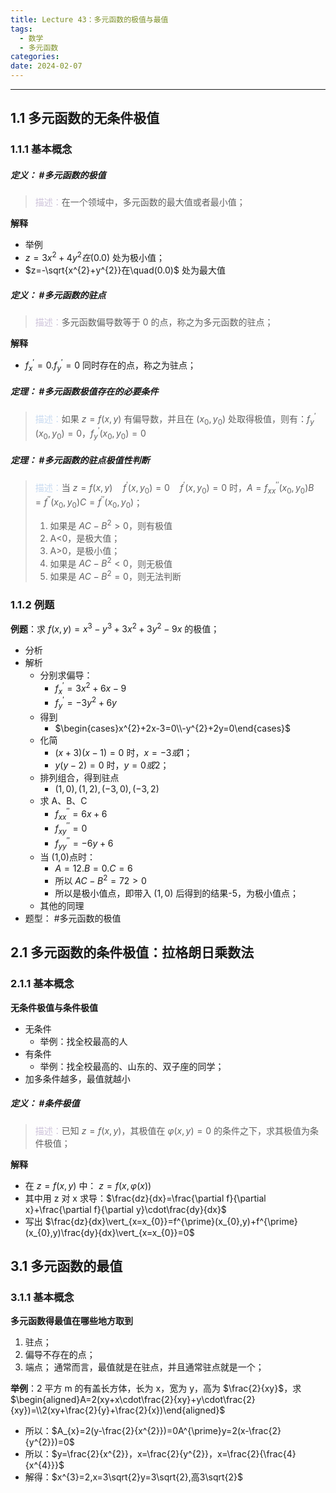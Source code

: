 ```yaml
---
title: Lecture 43：多元函数的极值与最值
tags:
  - 数学
  - 多元函数
categories: 
date: 2024-02-07
---
```

---
## 1.1 多元函数的无条件极值
### 1.1.1 基本概念
##### **定义**： #多元函数的极值
> <font color="#ccc1d9">描述：</font>在一个领域中，多元函数的最大值或者最小值；

**解释**
+ 举例
+ $z=3x^{2}+4y^{2}在(0.0)$ 处为极小值；
+ $z=-\sqrt{x^{2}+y^{2}}在\quad(0.0)$ 处为最大值

##### **定义**： #多元函数的驻点
> <font color="#ccc1d9">描述：</font>多元函数偏导数等于 0 的点，称之为多元函数的驻点；

**解释**
+ $f_{x}^{\prime}=0.f_{y}^{\prime}=0$ 同时存在的点，称之为驻点；
##### **定理**： #多元函数极值存在的必要条件
> <font color="#8db3e2"><font color="#c6d9f0">描述：</font></font>如果 $z=f(x,y)$ 有偏导数，并且在 $(x_0,y_0)$ 处取得极值，则有：$f_{y}^{\prime}(x_{0},y_{0})=0，f_{y}^{\prime}(x_{0},y_{0})=0$

##### **定理**： #多元函数的驻点极值性判断
> <font color="#8db3e2"><font color="#c6d9f0">描述：</font></font>当 $z=f(x,y)\quad f^{\prime}(x,y_{0})=0\quad f^{\prime}(x,y_{0})=0$ 时，$A=f_{xx}^{\prime\prime}(x_{0},y_{0})B=f^{\prime\prime}(x_{0},y_{0})C=f^{\prime\prime}(x_{0},y_{0})$；
> 1. 如果是 $AC-B^{2}>0$，则有极值
> 	1. A<0，是极大值；
> 	2. A>0，是极小值；
> 2. 如果是 $AC-B^{2}<0$，则无极值
> 3. 如果是 $AC-B^{2}=0$，则无法判断

### 1.1.2 例题
**例题**：求 $f(x,y)=x^{3}-y^{3}+3x^{2}+3y^{2}-9x$ 的极值；
+ 分析
+ 解析
	+ 分别求偏导：
		+ $f_{x}^{\prime}=3x^{2}+6x-9$
		+ $f_{y}^{\prime}=-3y^{2}+6y$
	+ 得到
		+ $\begin{cases}x^{2}+2x-3=0\\-y^{2}+2y=0\end{cases}$
	+ 化简
		+ $(x+3)(x-1)=0$ 时，$x=-3或1$；
		+ $y(y-2)=0$ 时，$y=0或2$；
	+ 排列组合，得到驻点
		+ $(1,0),(1,2),(-3,0),(-3,2)$
	+ 求 A、B、C
		+ $f_{xx}^{\prime\prime}=6x+6$
		+ $f_{xy}^{\prime\prime}=0$
		+ $f_{yy}^{\prime\prime}=-6y+6$
	+ 当 (1,0)点时：
		+ $A=12.B=0.C=6$
		+ 所以 $AC-B^{2}=72>0$
		+ 所以是极小值点，即带入 $(1,0)$ 后得到的结果-5，为极小值点；
	+ 其他的同理
+ 题型： #多元函数的极值 

## 2.1 多元函数的条件极值：拉格朗日乘数法
### 2.1.1 基本概念
**无条件极值与条件极值**
+ 无条件
	+ 举例：找全校最高的人
+ 有条件
	+ 举例：找全校最高的、山东的、双子座的同学；
+ 加多条件越多，最值就越小

##### **定义**： #条件极值
> <font color="#ccc1d9">描述：</font>已知 $z=f(x,y)$，其极值在 $\varphi(x,y)=0$ 的条件之下，求其极值为条件极值；

**解释**
+ 在 $z=f(x,y)$ 中： $z=f(x,\varphi(x))$
+ 其中用 z 对 x 求导：$\frac{dz}{dx}=\frac{\partial f}{\partial x}+\frac{\partial f}{\partial y}\cdot\frac{dy}{dx}$ 
+ 写出 $\frac{dz}{dx}\vert_{x=x_{0}}=f^{\prime}(x_{0},y)+f^{\prime}(x_{0},y)\frac{dy}{dx}\vert_{x=x_{0}}=0$

## 3.1 多元函数的最值
### 3.1.1 基本概念
**多元函数得最值在哪些地方取到**
1. 驻点；
2. 偏导不存在的点；
3. 端点；
通常而言，最值就是在驻点，并且通常驻点就是一个；

**举例**：2 平方 m 的有盖长方体，长为 x，宽为 y，高为 $\frac{2}{xy}$，求 $\begin{aligned}A=2(xy+x\cdot\frac{2}{xy}+y\cdot\frac{2}{xy})=\\2(xy+\frac{2}{y}+\frac{2}{x})\end{aligned}$
+ 所以：$A_{x}=2(y-\frac{2}{x^{2}})=0A^{\prime}y=2(x-\frac{2}{y^{2}})=0$
+ 所以：$y=\frac{2}{x^{2}}，x=\frac{2}{y^{2}}，x=\frac{2}{\frac{4}{x^{4}}}$
+ 解得：$x^{3}=2,x=3\sqrt{2}y=3\sqrt{2},高3\sqrt{2}$

